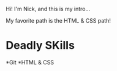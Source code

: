 Hi! I'm Nick, and this is my intro...

My favorite path is the HTML & CSS path!

Deadly SKills
=============

*Git
*HTML & CSS
